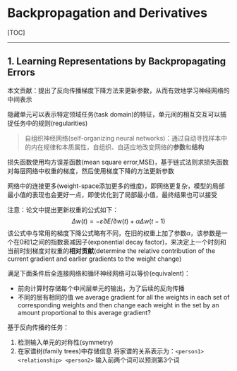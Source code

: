 <head>
    <script src="https://cdn.mathjax.org/mathjax/latest/MathJax.js?config=TeX-AMS-MML_HTMLorMML" type="text/javascript"></script>
    <script type="text/x-mathjax-config">
        MathJax.Hub.Config({
            tex2jax: {
            skipTags: ['script', 'noscript', 'style', 'textarea', 'pre'],
            inlineMath: [['$','$']]
            }
        });
    </script>
</head>

# Backpropagation and Derivatives

[TOC]

---

## 1. Learning Representations by Backpropagating Errors

本文贡献：提出了反向传播梯度下降方法来更新参数，从而有效地学习神经网络的中间表示

隐藏单元可以表示特定领域任务(task domain)的特征，单元间的相互交互可以捕捉任务中的规则(regularities)

>自组织神经网络(self-organizing neural networks)：通过自动寻找样本中的内在规律和本质属性，自组织、自适应地改变网络的**参数**和**结构**

损失函数使用均方误差函数(mean square error,MSE)，基于链式法则求损失函数对每层网络中权重的梯度，然后使用梯度下降的方法更新参数

网络中的连接更多(weight-space添加更多的维度)，即网络更复杂，模型的局部最小值的表现也会更好一点，即使优化到了局部最小值，最终结果也可以接受

注意：论文中提出更新权重的公式如下：
$$
\Delta w(t)=-\varepsilon \partial E / \partial w(t)+\alpha \Delta w(t-1) \tag{1}
$$
该公式中与常用的梯度下降公式略有不同，在旧的权重上加了参数$\alpha$，该参数是一个在0和1之间的指数衰减因子(exponential decay factor)，来决定上一个时刻和当前时刻梯度对权重的**相对贡献**(determine the relative contribution of the current gradient and earlier gradients to the weight change)

满足下面条件后全连接网络和循环神经网络可以等价(equivalent)：

- 前向计算时存储每个中间层单元的输出，为了后续的反向传播
- 不同的层有相同的值
  we average gradient for all the weights in each set of corresponding weights and then change each weight in the set by an amount proportional to this average gradient?

基于反向传播的任务：

1. 检测输入单元的对称性(symmetry)
2. 在家谱树(family trees)中存储信息
   将家谱的关系表示为：`<person1> <relationship> <person2>`
   输入前两个词可以预测第3个词
